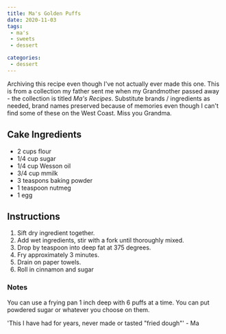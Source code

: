 ```yaml
---
title: Ma's Golden Puffs
date: 2020-11-03
tags: 
 - ma's
 - sweets
 - dessert

categories:
 - dessert
---
```


Archiving this recipe even though I've not actually ever made this one. This is from a collection my father sent me when my Grandmother passed away - the collection is titled _Ma's Recipes_. Substitute brands / ingredients as needed, brand names preserved because of memories even though I can't find some of these on the West Coast. Miss you Grandma.

## Cake Ingredients
 * 2 cups flour
 * 1/4 cup sugar
 * 1/4 cup Wesson oil
 * 3/4 cup mmilk
 * 3 teaspons baking powder
 * 1 teaspoon nutmeg
 * 1 egg

## Instructions

1. Sift dry ingredient together.
2. Add wet ingredients, stir with a fork until thoroughly mixed.
3. Drop by teaspoon into deep fat at 375 degrees.
4. Fry approximately 3 minutes.
5. Drain on paper towels.
6. Roll in cinnamon and sugar

### Notes

You can use a frying pan 1 inch deep with 6 puffs at a time.
You can put powdered sugar or whatever you choose on them.

'This I have had for years, never made or tasted "fried dough"' - Ma